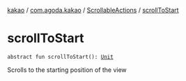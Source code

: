 [kakao](../../index.md) / [com.agoda.kakao](../index.md) / [ScrollableActions](index.md) / [scrollToStart](./scroll-to-start.md)

# scrollToStart

`abstract fun scrollToStart(): `[`Unit`](https://kotlinlang.org/api/latest/jvm/stdlib/kotlin/-unit/index.html)

Scrolls to the starting position of the view

